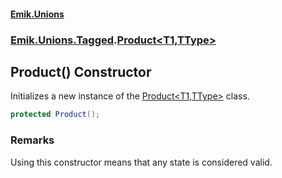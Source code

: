 #### [Emik.Unions](index.md 'index')
### [Emik.Unions.Tagged](Emik.Unions.Tagged.md 'Emik.Unions.Tagged').[Product&lt;T1,TType&gt;](Product_T1,TType_.md 'Emik.Unions.Tagged.Product<T1,TType>')

## Product() Constructor

Initializes a new instance of the [Product&lt;T1,TType&gt;](Product_T1,TType_.md 'Emik.Unions.Tagged.Product<T1,TType>') class.

```csharp
protected Product();
```

### Remarks
  
Using this constructor means that any state is considered valid.